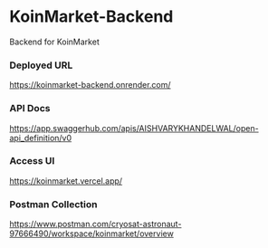 # KoinMarket-Backend
Backend for KoinMarket


### Deployed URL
https://koinmarket-backend.onrender.com/

### API Docs
https://app.swaggerhub.com/apis/AISHVARYKHANDELWAL/open-api_definition/v0

### Access UI
https://koinmarket.vercel.app/

### Postman Collection
https://www.postman.com/cryosat-astronaut-97666490/workspace/koinmarket/overview

